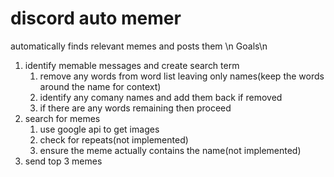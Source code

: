 # discord auto memer
 automatically finds relevant memes and posts them \n
Goals\n
1. identify memable messages and create search term
    1. remove any words from word list leaving only names(keep the words around the name for context)
    2. identify any comany names and add them back if removed
    3. if there are any words remaining then proceed
2. search for memes
    1. use google api to get images
    2. check for repeats(not implemented)
    3. ensure the meme actually contains the name(not implemented)
3. send top 3 memes